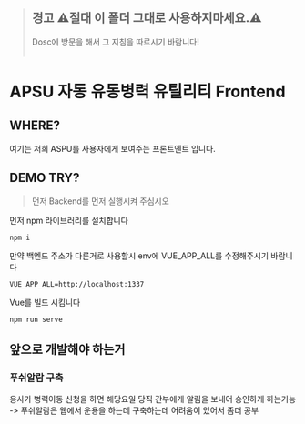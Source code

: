 > ## 경고 ⚠️절대 이 폴더 그대로 사용하지마세요.⚠️
>Dosc에 방문을 해서 그 지침을 따르시기 바람니다!
<br><br>
# APSU 자동 유동병력 유틸리티 Frontend

## WHERE?
여기는 저희 ASPU를 사용자에게 보여주는 프론트엔트 입니다.

## DEMO TRY?
> 먼저 Backend를 먼저 실행시켜 주심시오 

먼저 npm 라이브러리를 설치합니다

```
npm i
```

만약 백엔드 주소가 다른거로 사용할시 env에 VUE_APP_ALL를 수정해주시기 바람니다
```
VUE_APP_ALL=http://localhost:1337
```
Vue를 빌드 시킴니다

```
npm run serve
```

## 앞으로 개발해야 하는거

### 푸쉬알람 구축

용사가 병력이동 신청을 하면 해당요일 당직 간부에게 알림을 보내어 승인하게 하는기능
-> 푸쉬알람은 웹에서 운용을 하는데 구축하는데 어려움이 있어서 좀더 공부


